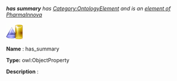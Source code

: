 ___has summary__ 
 has
 [Category:OntologyElement](../../Category/OntologyElement "Category:OntologyElement") 
 and is an
 [element of](../../Property/ElementOf "Property:ElementOf") 
[PharmaInnova](../../Submissions/PharmaInnova "Submissions:PharmaInnova")_




  





[![ObjectProperty](../public/images/thumb/c/c3/ObjectProperty.gif/45px-ObjectProperty.gif)](../../Image/ObjectProperty.gif "ObjectProperty")


__Name__ 
 : has\_summary
 



__Type:__ 
 owl:ObjectProperty
 



__Description__ 
 :